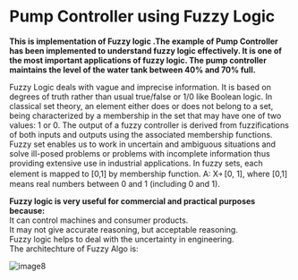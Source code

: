 # Pump Controller using Fuzzy Logic 
**This is implementation of Fuzzy logic .The  example of  Pump Controller has been implemented  to understand fuzzy logic effectively.
It is one of the most important applications of fuzzy logic.
The pump controller maintains the level of the water tank between 40% and 70% full.**

Fuzzy Logic deals with vague and imprecise information. It is based on degrees of truth rather than usual true/false or 1/0 like Boolean logic. In classical set theory, an element either does or does not belong to a set, being characterized by a membership in the set that may have one of two values: 1 or 0. The output of a fuzzy controller is derived from fuzzifications of both inputs and outputs using the associated membership functions. Fuzzy set enables us to work in uncertain and ambiguous situations and solve ill-posed problems or problems with incomplete information thus providing extensive use in industrial applications. In fuzzy sets, each element is mapped to [0,1] by membership function.
A: X￫ [0, 1], where [0,1] means real numbers between 0 and 1 (including 0 and 1).

**Fuzzy logic is very useful for commercial and practical purposes because:**</br>
It can control machines and consumer products.</br>
It may not give accurate reasoning, but acceptable reasoning.</br>
Fuzzy logic helps to deal with the uncertainty in engineering.</br>
The architechture of Fuzzy Algo is: 

![image8](https://user-images.githubusercontent.com/46710508/123592290-a980df80-d80a-11eb-88fc-da004a6a303e.png)


